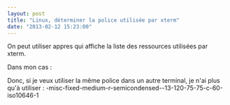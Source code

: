 ```yaml
---
layout: post
title: "Linux, déterminer la police utilisée par xterm"
date: "2013-02-12 15:23:00"
---
```

On peut utiliser appres qui affiche la liste des ressources utilisées par xterm.

Dans mon cas :

<script src="https://pastebin.com/embed_js/9qz751z9"></script>


Donc, si je veux utiliser la même police dans un autre terminal, je n'ai plus qu'à utiliser : -misc-fixed-medium-r-semicondensed--13-120-75-75-c-60-iso10646-1

<div style="height: 0; overflow: hidden;">appres pacman xterm</div>

